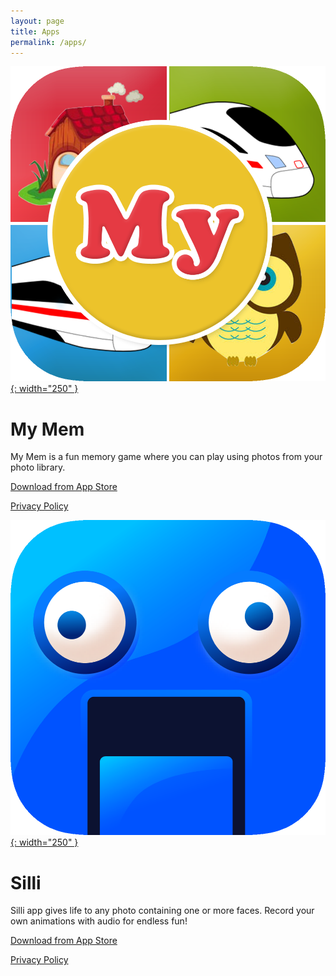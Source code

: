 ```yaml
---
layout: page
title: Apps
permalink: /apps/
---
```


[![My Mem](/my-mem.png){: width="250" }](https://apps.apple.com/us/app/my-mem/id890635046?itsct=apps_box_badge&amp;itscg=30200)

# My Mem
My Mem is a fun memory game where you can play using photos from your photo library.

[Download from App Store](https://apps.apple.com/us/app/my-mem/id890635046?itsct=apps_box_badge&amp;itscg=30200)

[Privacy Policy](/mymem-privacy)


[![Silli](/silli.png){: width="250" }](https://apps.apple.com/se/app/silli/id1481002759?itsct=apps_box_link&itscg=30200)

# Silli
Silli app gives life to any photo containing one or more faces. Record your own animations with audio for endless fun!

[Download from App Store](https://apps.apple.com/se/app/silli/id1481002759?itsct=apps_box_link&itscg=30200)

[Privacy Policy](/silli-privacy)
